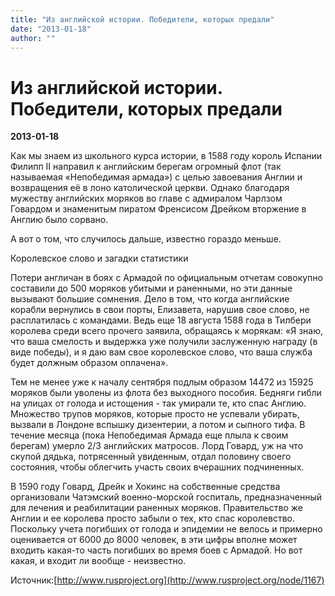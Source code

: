```yaml
---
title: "Из английской истории. Победители, которых предали"
date: "2013-01-18"
author: ""
---
```


# Из английской истории. Победители, которых предали

**2013-01-18** 

Как мы знаем из школьного курса истории, в 1588 году король Испании Филипп II направил к английским берегам огромный флот (так называемая «Непобедимая армада») с целью завоевания Англии и возвращения её в лоно католической церкви. Однако благодаря мужеству английских моряков во главе с адмиралом Чарлзом Говардом и знаменитым пиратом Френсисом Дрейком вторжение в Англию было сорвано.

А вот о том, что случилось дальше, известно гораздо меньше.

Королевское слово и загадки статистики

Потери англичан в боях с Армадой по официальным отчетам совокупно составили до 500 моряков убитыми и раненными, но эти данные вызывают большие сомнения. Дело в том, что когда английские корабли вернулись в свои порты, Елизавета, нарушив свое слово, не расплатилась с командами. Ведь еще 18 августа 1588 года в Тилбери королева среди всего прочего заявила, обращаясь к морякам: «Я знаю, что ваша смелость и выдержка уже получили заслуженную награду (в виде победы), и я даю вам свое королевское слово, что ваша служба будет должным образом оплачена».

Тем не менее уже к началу сентября подлым образом 14472 из 15925 моряков были уволены из флота без выходного пособия. Бедняги гибли на улицах от голода и истощения - так умирали те, кто спас Англию. Множество трупов моряков, которые просто не успевали убирать, вызвали в Лондоне вспышку дизентерии, а потом и сыпного тифа. В течение месяца (пока Непобедимая Армада еще плыла к своим берегам) умерло 2/3 английских матросов. Лорд Говард, уж на что скупой дядька, потрясенный увиденным, отдал половину своего состояния, чтобы облегчить участь своих вчерашних подчиненных.

В 1590 году Говард, Дрейк и Хокинс на собственные средства организовали Чатэмский военно-морской госпиталь, предназначенный для лечения и реабилитации раненных моряков. Правительство же Англии и ее королева просто забыли о тех, кто спас королевство. Поскольку учета погибших от голода и эпидемии не велось и примерно оценивается от 6000 до 8000 человек, в эти цифры вполне может входить какая-то часть погибших во время боев с Армадой. Но вот какая, и входит ли вообще - неизвестно.

Источник:[http://www.rusproject.org](http://www.rusproject.org/node/1167)